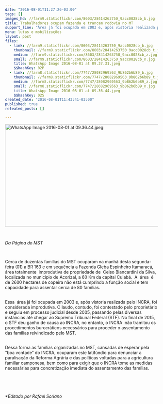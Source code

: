 ```yaml
---
date: "2016-08-01T11:27:26-03:00"
tags: []
images_hd: //farm9.staticflickr.com/8603/28414263750_9acc0028cb_b.jpg
title: Trabalhadores ocupam fazenda e trancam rodovia no MT
support_line: "Área já foi ocupada em 2003 e, após vistoria realizada pelo INCRA, foi considerada improdutiva."
menu: lutas e mobilizações
layout: post
files:
  - link: //farm9.staticflickr.com/8603/28414263750_9acc0028cb_b.jpg
    thumbnail: //farm9.staticflickr.com/8603/28414263750_9acc0028cb_t.jpg
    medium: //farm9.staticflickr.com/8603/28414263750_9acc0028cb_z.jpg
    small: //farm9.staticflickr.com/8603/28414263750_9acc0028cb_n.jpg
    title: WhatsApp Image 2016-08-01 at 09.37.31.jpeg
    $$hashKey: 02P
  - link: //farm8.staticflickr.com/7747/28082969563_9b862b6b89_b.jpg
    thumbnail: //farm8.staticflickr.com/7747/28082969563_9b862b6b89_t.jpg
    medium: //farm8.staticflickr.com/7747/28082969563_9b862b6b89_z.jpg
    small: //farm8.staticflickr.com/7747/28082969563_9b862b6b89_n.jpg
    title: WhatsApp Image 2016-08-01 at 09.36.44.jpeg
    $$hashKey: 02S
created_date: "2016-08-01T11:43:41-03:00"
published: true
releated_posts: []

---
```

<p><img alt="WhatsApp Image 2016-08-01 at 09.36.44.jpeg" height="338" src="//farm8.staticflickr.com/7747/28082969563_9b862b6b89_b.jpg" width="600" /></p>

<p>&nbsp;</p>

<p><em>Da P&aacute;gina do MST</em></p>

<p>&nbsp;</p>

<p>Cerca de duzentas fam&iacute;lias do MST ocuparam na manh&atilde; desta segunda-feira (01) a BR 163 e em sequ&ecirc;ncia a Fazenda Gleba Espinheiro Itamarac&aacute;, &aacute;rea totalmente&nbsp; improdutiva de propriedade de&nbsp; Celso Biancardini da Silva,&nbsp; localizada no munic&iacute;pio de Acorizal, a 60 Km da capital Cuiab&aacute;.&nbsp; A&nbsp; &aacute;rea&nbsp; &eacute; de 2600 hectares de copeira n&atilde;o est&aacute; cumprindo a fun&ccedil;&atilde;o social e tem&nbsp; capacidade para assentar cerca de 80 fam&iacute;lias.</p>

<p><br />
Essa&nbsp; &aacute;rea j&aacute; foi ocupada em 2003 e, ap&oacute;s vistoria realizada pelo INCRA, foi considerada improdutiva. O laudo, contudo, foi contestado pelo propriet&aacute;rio e seguiu em processo judicial desde 2005, passando pelas diversas inst&acirc;ncias at&eacute; chegar ao Supremo Tribunal Federal (STF). No final de 2015, o STF deu ganho de causa ao INCRA, no entanto, o INCRA&nbsp; n&atilde;o tramitou os procedimentos burocr&aacute;ticos necess&aacute;rios para proceder o assentamento das fam&iacute;lias reivindicado pelo MST.</p>

<p><br />
Dessa forma as fam&iacute;lias organizadas no MST, cansadas de esperar pela &ldquo;boa vontade&rdquo; do INCRA, ocuparam este latif&uacute;ndio para denunciar a paralisa&ccedil;&atilde;o da Reforma Agr&aacute;ria e das pol&iacute;ticas voltadas para a agricultura familiar camponesa, bem como para exigir que o INCRA tome as medidas necess&aacute;rias para concretiza&ccedil;&atilde;o imediata do assentamento das fam&iacute;lias.</p>

<p>&nbsp;</p>

<p>&nbsp;</p>

<p><em>*Editado por Rafael Soriano</em></p>
